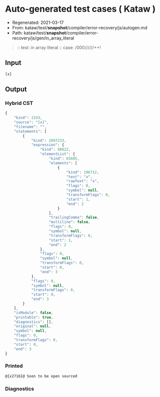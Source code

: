 # Auto-generated test cases ( Kataw )
- Regenerated: 2021-03-17
- From: kataw/test/__snapshot__/compiler/error-recovery/js/autogen.md
- Path: kataw/test/__snapshot__/compiler/error-recovery/js/gen/in_array_literal
> :: test: in array literal
> :: case: /000//////++!
## Input

`````js
[x]
`````

## Output

### Hybrid CST

```javascript
{
    "kind": 2243,
    "source": "[x]",
    "filename": "",
    "statements": [
        {
            "kind": 2097233,
            "expression": {
                "kind": 98822,
                "elementList": {
                    "kind": 65605,
                    "elements": [
                        {
                            "kind": 196712,
                            "text": "x",
                            "rawText": "x",
                            "flags": 0,
                            "symbol": null,
                            "transformFlags": 0,
                            "start": 1,
                            "end": 2
                        }
                    ],
                    "trailingComma": false,
                    "multiline": false,
                    "flags": 0,
                    "symbol": null,
                    "transformFlags": 0,
                    "start": 1,
                    "end": 2
                },
                "flags": 0,
                "symbol": null,
                "transformFlags": 0,
                "start": 0,
                "end": 3
            },
            "flags": 0,
            "symbol": null,
            "transformFlags": 0,
            "start": 0,
            "end": 3
        }
    ],
    "isModule": false,
    "printable": true,
    "diagnostics": [],
    "original": null,
    "symbol": null,
    "flags": 0,
    "transformFlags": 0,
    "start": 0,
    "end": 3
}
```

### Printed

```javascript
@{x2716}@ Soon to be open sourced
```

### Diagnostics

```javascript

```

